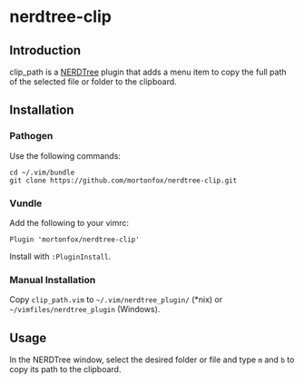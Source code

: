# nerdtree-clip

## Introduction

clip\_path is a [NERDTree](https://github.com/scrooloose/nerdtree)
plugin that adds a menu item to copy the full path of the selected file or
folder to the clipboard.

## Installation

### Pathogen

Use the following commands:

    cd ~/.vim/bundle
    git clone https://github.com/mortonfox/nerdtree-clip.git

### Vundle

Add the following to your vimrc:

    Plugin 'mortonfox/nerdtree-clip'

Install with ```:PluginInstall```.

### Manual Installation

Copy ```clip_path.vim``` to ```~/.vim/nerdtree_plugin/``` (*nix)
or ```~/vimfiles/nerdtree_plugin``` (Windows).

## Usage

In the NERDTree window, select the desired folder or file and type ```m```
and ```b``` to copy its path to the clipboard.
